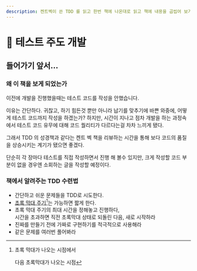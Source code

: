 ```yaml
---
description: 켄트벡이 쓴 TDD 를 읽고 한번 책에 나온대로 읽고 책에 내용을 곱씹어 보기 위해 작성하였습니다.
---
```


# 🚦 테스트 주도 개발

## 들어가기 앞서...

### 왜 이 책을 보게 되었는가

이전에 개발을 진행했을때는 테스트 코드를 작성을 안했습니다.

이유는 간단하다. 귀찮고, 하기 힘든것 뿐만 아니라 납기를 맞추기에 바쁜 와중에, 어떻게 테스트 코드까지 작성을 하겠는가? 하지만, 시간이 지나고 점차 개발을 하는 과정속에서 테스트 코드 유무에 대해 코드 퀄리티가 다르다는걸 차차 느끼게 됐다.&#x20;

그래서 TDD 의 성경책과 같다는 켄트 벡 책을 리뷰하는 시간을 통해 보다 코드의 품질을 상승시키는 계기가 됐으면 좋겠다.

단순히 각 장마다 테스트를 직접 작성하면서 진행 해 볼수 있지만, 크게 작성할 코드 부분이 없을 경우엔 소회하는 글을 작성할 예정이다.



### 책에서  알려주는 TDD 수련법

* 간단하고 쉬운 문제들을 TDD로 시도한다.
* [초록 막대 주기](#user-content-fn-1)[^1]는 가능하면 짧게 한다.
* 초록 막대 주기의 최대 시간을 정해놓고 진행하다, \
  시간을 초과하면 직전 초록막대 상태로 되돌린 다음, 새로 시작하라
* 진짜를 만들기 전에 가짜로 구현하기를 적극적으로 사용해라
* 같은 문제를 여러번 풀어봐라





[^1]: 초록 막대가 나오는 시점에서&#x20;

    다음 초록막대가 나오는 시점
